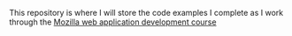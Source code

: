 This repository is where I will store the code examples I complete as I work through the [Mozilla web application development course](https://developer.mozilla.org/en-US/docs/Learn_web_development/Getting_started)
